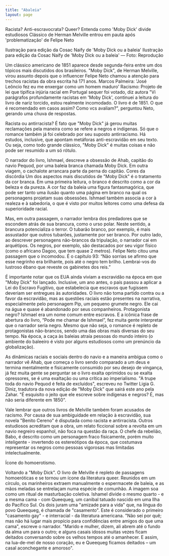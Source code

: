 ```yaml
---
title: "Abaleia"
layout: page
---
```


Racista? Anti-escravocrata? Queer? Entenda como 'Moby Dick' divide estudiosos
Clássico de Herman Melville entrou em pauta após 'problematização' de Felipe Neto

Ilustração para edição da Cosac Naify de 'Moby Dick ou a baleia'
Ilustração para edição da Cosac Naify de 'Moby Dick ou a baleia' — Foto: Reprodução

Um clássico americano de 1851 aparece desde segunda-feira entre um dos tópicos mais discutidos dos brasileiros. "Moby Dick", de Herman Melville, virou assunto depois que o influencer Felipe Neto chamou a atenção para trechos racistas da obra escrita há 171 anos.
Marcos Palmeira: 'José Leôncio fez eu me enxergar como um homem maduro'
Racismo: Projeto de lei que tipifica injúria racial em Portugal sequer foi votado, diz autora
"Vi parágrafos profundamente racistas em 'Moby Dick', continuei a leitura do livro de nariz torcido, estou realmente incomodado. O livro é de 1851. O que é recomendado em casos assim? Como vcs avaliam?", perguntou Neto, gerando uma chuva de respostas.

Racista ou antirracista?
É fato que "Moby Dick" já gerou muitas reclamações pela maneira como se refere a negros e indígenas. Só que o romance também já foi celebrado por seu suposto antirracismo. Há estudos, inclusive, que apontam metáforas anti-escravidão em seu texto. Ou seja, como todo grande clássico, "Moby Dick" é muitas coisas e não pode ser resumido a um só rótulo.

O narrador do livro, Ishmael, descreve a obsessão de Ahab, capitão do navio Pequod, por uma baleia branca chamada Moby Dick. Em outra viagem, o cachalote arrancara parte da perna do capitão.
Cores da discórdia
Um dos aspectos mais discutidos de "Moby Dick" é o tratamento da cor branca. Em uma primeira leitura, o branco é descrito como a cor da beleza e da pureza. A cor faz da baleia uma figura fantasmagórica, que pode ser tanto uma ilusão quanto uma página em branco na qual os personagens projetam suas obsessões. Ishmael também associa a cor à realeza e à sabedoria, o que é visto por muitos leitores como uma defesa da superioridade racial.

Mas, em outra passagem, o narrador lembra dos predadores que se escondem atrás de sua brancura, como o urso polar. Neste sentido, a brancura potencializa o terror. O tubarão branco, por exemplo, é mais assustador que outros tubarões, justamente por ser branco.
Por outro lado, ao descrever personagens não-brancos da tripulação, o narrador cai em arquétipos. Os negros, por exemplo, são destacados por seu vigor físico (como o africano Dagoo, que tem quase 2 metros). Felipe Neto citou uma passagem que o incomodou. É o capítulo 93: “Não sorrias se afirmo que esse negrinho era brilhante, pois até o negro tem brilho. Lembrai-vos do lustroso ébano que reveste os gabinetes dos reis.”

É importante notar que os EUA ainda viviam a escravidão na época em que "Moby Dick" foi lançado. Inclusive, um ano antes, o país passou a aplicar a Lei do Escravo Fugitivo, que estabelecia que escravos que fugissem deveriam ser entregues às autoridades. O livro não toma partido contra ou a favor da escravidão, mas as questões raciais estão presentes na narrativa, especialmente pelo personagem Pip, um pequeno grumete negro. Ele cai na água e quase é abandonado por seus companheiros.
Protagonista negro?
Ishmael era um nome comum entre escravos. E a icônica frase de abertura do livro, “Pode me chamar de Ishmael”, fez muita gente interpretar que o narrador seria negro. Mesmo que não seja, o romance é repleto de protagonistas não-brancos, sendo uma das obras mais diversas do seu tempo. Na época, a caça às baleias atraía pessoas do mundo inteiro (o ambiente do baleeiro é visto por alguns estudiosos como um prenúncio da globalização).

As dinâmicas raciais e sociais dentro do navio e a maneira ambígua como o narrador vê Ahab, que começa o livro sendo comparado a um deus e termina mentalmente e fisicamente consumido por seu desejo de vingança, já fez muita gente se perguntar se o livro exalta oprimidos ou se exalta opressores, se é uma exaltação ou uma crítica ao imperialismo. "A trupe toda do navio Pequod é feita de excluídos", escreveu no Twitter Ligia G. Diniz, tradutora da nova edição de "Moby Dick" que sairá este ano pela Zahar. "É esquisito o jeito que ele escreve sobre indígenas e negros? É, mas não seria diferente em 1850".

Vale lembrar que outros livros de Melville também foram acusados de racismo. Por causa de sua ambiguidade em relação à escravidão, sua novela "Benito Cereno" é disputada como racista e antirracista. Outros estudiosos acreditam que a obra, um relato ficcional sobre a revolta em um navio negreiro espanhol, não foca na questão da raça. O chefe da rebelião, Babo, é descrito como um personagem fraco fisicamente, porém muito inteligente - invertendo os estereótipos da época, que costumava representar os negros como pessoas vigorosas mas limitadas intelectualmente.

Ícone do homoerotismo.

Voltando a "Moby Dick". O livro de Melville é repleto de passagens homoeróticas e se tornou um ícone da literatura queer. Reunidos em um círculo, os marinheiros extraem manualmente o espermacete de baleia, e as mãos meladas se entrelaçam numa espécie de comunhão. A imagem soa como um ritual de masturbação coletiva.
Ishamel divide o mesmo quarto - e a mesma cama - com Queequeg, um canibal tatuado nascido em uma Ilha do Pacífico Sul. Os dois juram uma "amizade para a vida" que, na língua do povo Queequeg, é chamada de "casamento". Este é considerado o primeiro "casamento gay" - e interracial - da literatura americana.
"Não sei por quê; mas não há lugar mais propício para confidências entre amigos do que uma cama", escreve o narrador. "Marido e mulher, dizem, ali abrem até o fundo da alma um para o outro; e alguns casais idosos muitas vezes ficam deitados conversando sobre os velhos tempos até o amanhecer. E assim, na lua-de-mel de nosso coração, eu e Queequeg ficamos deitados – um casal aconchegante e amoroso".
